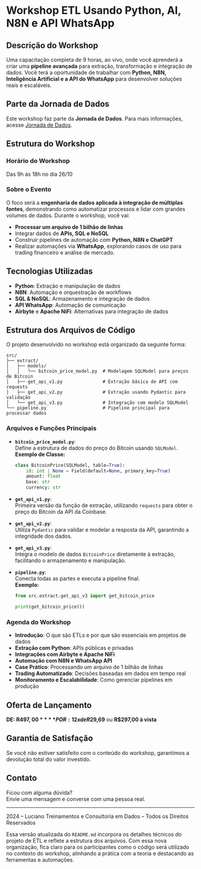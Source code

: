 # Workshop ETL Usando Python, AI, N8N e API WhatsApp

## Descrição do Workshop
Uma capacitação completa de 9 horas, ao vivo, onde você aprenderá a criar uma **pipeline avançada** para extração, transformação e integração de dados. Você terá a oportunidade de trabalhar com **Python, N8N, Inteligência Artificial e a API do WhatsApp** para desenvolver soluções reais e escaláveis.

## Parte da Jornada de Dados
Este workshop faz parte da **Jornada de Dados**. Para mais informações, acesse [Jornada de Dados](https://github.com/lvgalvao/data-engineering-roadmap).

## Estrutura do Workshop
### Horário do Workshop
Das 9h às 18h no dia 26/10

### Sobre o Evento
O foco será a **engenharia de dados aplicada à integração de múltiplas fontes**, demonstrando como automatizar processos e lidar com grandes volumes de dados. Durante o workshop, você vai:
- **Processar um arquivo de 1 bilhão de linhas**
- Integrar dados de **APIs, SQL e NoSQL**
- Construir pipelines de automação com **Python, N8N e ChatGPT**
- Realizar automações via **WhatsApp**, explorando casos de uso para trading financeiro e análise de mercado.

## Tecnologias Utilizadas
- **Python**: Extração e manipulação de dados  
- **N8N**: Automação e orquestração de workflows  
- **SQL & NoSQL**: Armazenamento e integração de dados  
- **API WhatsApp**: Automação de comunicação  
- **Airbyte** e **Apache NiFi**: Alternativas para integração de dados

## Estrutura dos Arquivos de Código
O projeto desenvolvido no workshop está organizado da seguinte forma:

```
src/
├── extract/
│   ├── models/
│   │   └── bitcoin_price_model.py  # Modelagem SQLModel para preços de Bitcoin
│   ├── get_api_v1.py               # Extração básica de API com requests
│   ├── get_api_v2.py               # Extração usando Pydantic para validação
│   └── get_api_v3.py               # Integração com modelo SQLModel
└── pipeline.py                     # Pipeline principal para processar dados
```

### Arquivos e Funções Principais

- **`bitcoin_price_model.py`**:  
  Define a estrutura de dados do preço do Bitcoin usando `SQLModel`.  
  **Exemplo de Classe:**
  ```python
  class BitcoinPrice(SQLModel, table=True):
      id: int | None = Field(default=None, primary_key=True)
      amount: float
      base: str
      currency: str
  ```

- **`get_api_v1.py`**:  
  Primeira versão da função de extração, utilizando `requests` para obter o preço do Bitcoin da API da Coinbase.

- **`get_api_v2.py`**:  
  Utiliza `Pydantic` para validar e modelar a resposta da API, garantindo a integridade dos dados.

- **`get_api_v3.py`**:  
  Integra o modelo de dados `BitcoinPrice` diretamente à extração, facilitando o armazenamento e manipulação.

- **`pipeline.py`**:  
  Conecta todas as partes e executa a pipeline final.  
  **Exemplo:**
  ```python
  from src.extract.get_api_v3 import get_bitcoin_price

  print(get_bitcoin_price())
  ```

### Agenda do Workshop
- **Introdução**: O que são ETLs e por que são essenciais em projetos de dados  
- **Extração com Python**: APIs públicas e privadas  
- **Integrações com Airbyte e Apache NiFi**  
- **Automação com N8N e WhatsApp API**  
- **Case Prático**: Processando um arquivo de 1 bilhão de linhas  
- **Trading Automatizado**: Decisões baseadas em dados em tempo real  
- **Monitoramento e Escalabilidade**: Como gerenciar pipelines em produção

## Oferta de Lançamento
**DE: R$497,00**  
**POR: 12x de R$29,69** ou **R$297,00 à vista**  

## Garantia de Satisfação
Se você não estiver satisfeito com o conteúdo do workshop, garantimos a devolução total do valor investido.

## Contato
Ficou com alguma dúvida?  
Envie uma mensagem e converse com uma pessoa real.

---

2024 – Luciano Treinamentos e Consultoria em Dados – Todos os Direitos Reservados

Essa versão atualizada do `README.md` incorpora os detalhes técnicos do projeto de ETL e reflete a estrutura dos arquivos. Com essa nova organização, fica claro para os participantes como o código será utilizado no contexto do workshop, alinhando a prática com a teoria e destacando as ferramentas e automações.